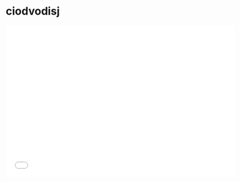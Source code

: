 # ciodvodisj

<iframe title="Poverty Rates - Pennsylvania" aria-label="USA pennsylvania counties choropleth map" src="//datawrapper.dwcdn.net/uDDo3/1/" scrolling="no" frameborder="0" style="border: none;" width="600" height="400"></iframe>
